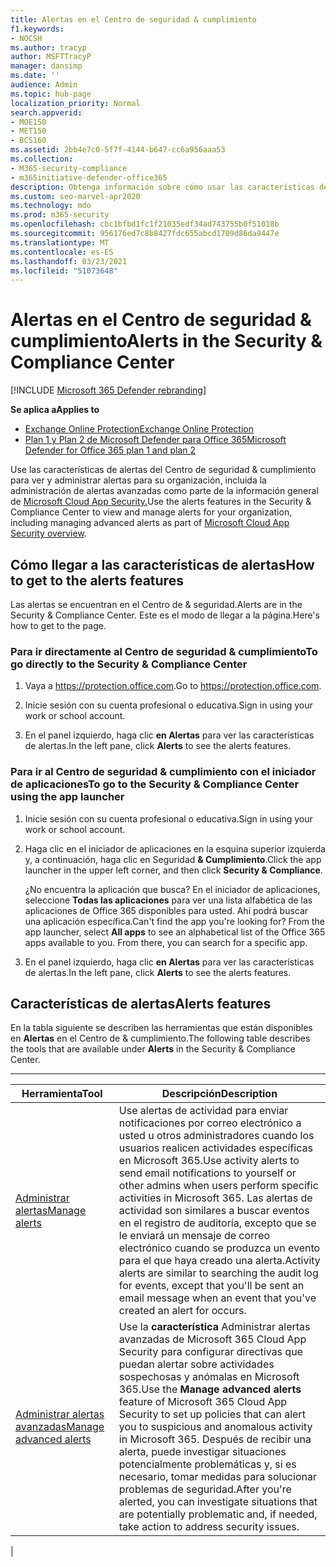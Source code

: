 ```yaml
---
title: Alertas en el Centro de seguridad & cumplimiento
f1.keywords:
- NOCSH
ms.author: tracyp
author: MSFTTracyP
manager: dansimp
ms.date: ''
audience: Admin
ms.topic: hub-page
localization_priority: Normal
search.appverid:
- MOE150
- MET150
- BCS160
ms.assetid: 2bb4e7c0-5f7f-4144-b647-cc6a956aaa53
ms.collection:
- M365-security-compliance
- m365initiative-defender-office365
description: Obtenga información sobre cómo usar las características de alertas en el Centro de seguridad y cumplimiento de Office 365 & para ver y administrar alertas, incluida la administración de alertas avanzadas.
ms.custom: seo-marvel-apr2020
ms.technology: mdo
ms.prod: m365-security
ms.openlocfilehash: cbc1bfbd1fc1f21035edf34ad743755b0f51018b
ms.sourcegitcommit: 956176ed7c8b8427fdc655abcd1709d86da9447e
ms.translationtype: MT
ms.contentlocale: es-ES
ms.lasthandoff: 03/23/2021
ms.locfileid: "51073648"
---
```

# <a name="alerts-in-the-security--compliance-center"></a><span data-ttu-id="3f8fc-103">Alertas en el Centro de seguridad & cumplimiento</span><span class="sxs-lookup"><span data-stu-id="3f8fc-103">Alerts in the Security & Compliance Center</span></span>

[!INCLUDE [Microsoft 365 Defender rebranding](../includes/microsoft-defender-for-office.md)]

<span data-ttu-id="3f8fc-104">**Se aplica a**</span><span class="sxs-lookup"><span data-stu-id="3f8fc-104">**Applies to**</span></span>
- [<span data-ttu-id="3f8fc-105">Exchange Online Protection</span><span class="sxs-lookup"><span data-stu-id="3f8fc-105">Exchange Online Protection</span></span>](exchange-online-protection-overview.md)
- [<span data-ttu-id="3f8fc-106">Plan 1 y Plan 2 de Microsoft Defender para Office 365</span><span class="sxs-lookup"><span data-stu-id="3f8fc-106">Microsoft Defender for Office 365 plan 1 and plan 2</span></span>](defender-for-office-365.md)

<span data-ttu-id="3f8fc-107">Use las características de alertas del Centro de seguridad & cumplimiento para ver y administrar alertas para su organización, incluida la administración de alertas avanzadas como parte de la información general de [Microsoft Cloud App Security.](/cloud-app-security/what-is-cloud-app-security)</span><span class="sxs-lookup"><span data-stu-id="3f8fc-107">Use the alerts features in the Security & Compliance Center to view and manage alerts for your organization, including managing advanced alerts as part of [Microsoft Cloud App Security overview](/cloud-app-security/what-is-cloud-app-security).</span></span>

## <a name="how-to-get-to-the-alerts-features"></a><span data-ttu-id="3f8fc-108">Cómo llegar a las características de alertas</span><span class="sxs-lookup"><span data-stu-id="3f8fc-108">How to get to the alerts features</span></span>

<span data-ttu-id="3f8fc-109">Las alertas se encuentran en el Centro de & seguridad.</span><span class="sxs-lookup"><span data-stu-id="3f8fc-109">Alerts are in the Security & Compliance Center.</span></span> <span data-ttu-id="3f8fc-110">Este es el modo de llegar a la página.</span><span class="sxs-lookup"><span data-stu-id="3f8fc-110">Here's how to get to the page.</span></span>

### <a name="to-go-directly-to-the-security--compliance-center"></a><span data-ttu-id="3f8fc-111">Para ir directamente al Centro de seguridad & cumplimiento</span><span class="sxs-lookup"><span data-stu-id="3f8fc-111">To go directly to the Security & Compliance Center</span></span>

1. <span data-ttu-id="3f8fc-112">Vaya a <https://protection.office.com>.</span><span class="sxs-lookup"><span data-stu-id="3f8fc-112">Go to <https://protection.office.com>.</span></span>

2. <span data-ttu-id="3f8fc-113">Inicie sesión con su cuenta profesional o educativa.</span><span class="sxs-lookup"><span data-stu-id="3f8fc-113">Sign in using your work or school account.</span></span>

3. <span data-ttu-id="3f8fc-114">En el panel izquierdo, haga clic **en Alertas** para ver las características de alertas.</span><span class="sxs-lookup"><span data-stu-id="3f8fc-114">In the left pane, click **Alerts** to see the alerts features.</span></span>

### <a name="to-go-to-the-security--compliance-center-using-the-app-launcher"></a><span data-ttu-id="3f8fc-115">Para ir al Centro de seguridad & cumplimiento con el iniciador de aplicaciones</span><span class="sxs-lookup"><span data-stu-id="3f8fc-115">To go to the Security & Compliance Center using the app launcher</span></span>

1. <span data-ttu-id="3f8fc-116">Inicie sesión con su cuenta profesional o educativa.</span><span class="sxs-lookup"><span data-stu-id="3f8fc-116">Sign in using your work or school account.</span></span>

2. <span data-ttu-id="3f8fc-117">Haga clic en el iniciador de aplicaciones en la esquina superior izquierda y, a continuación, haga clic en Seguridad **& Cumplimiento**.</span><span class="sxs-lookup"><span data-stu-id="3f8fc-117">Click the app launcher in the upper left corner, and then click **Security & Compliance**.</span></span>

   <span data-ttu-id="3f8fc-p102">¿No encuentra la aplicación que busca? En el iniciador de aplicaciones, seleccione **Todas las aplicaciones** para ver una lista alfabética de las aplicaciones de Office 365 disponibles para usted. Ahí podrá buscar una aplicación específica.</span><span class="sxs-lookup"><span data-stu-id="3f8fc-p102">Can't find the app you're looking for? From the app launcher, select **All apps** to see an alphabetical list of the Office 365 apps available to you. From there, you can search for a specific app.</span></span>

3. <span data-ttu-id="3f8fc-121">En el panel izquierdo, haga clic **en Alertas** para ver las características de alertas.</span><span class="sxs-lookup"><span data-stu-id="3f8fc-121">In the left pane, click **Alerts** to see the alerts features.</span></span>

## <a name="alerts-features"></a><span data-ttu-id="3f8fc-122">Características de alertas</span><span class="sxs-lookup"><span data-stu-id="3f8fc-122">Alerts features</span></span>

<span data-ttu-id="3f8fc-123">En la tabla siguiente se describen las herramientas que están disponibles en **Alertas** en el Centro de & cumplimiento.</span><span class="sxs-lookup"><span data-stu-id="3f8fc-123">The following table describes the tools that are available under **Alerts** in the Security & Compliance Center.</span></span>

****

|<span data-ttu-id="3f8fc-124">Herramienta</span><span class="sxs-lookup"><span data-stu-id="3f8fc-124">Tool</span></span>|<span data-ttu-id="3f8fc-125">Descripción</span><span class="sxs-lookup"><span data-stu-id="3f8fc-125">Description</span></span>|
|---|---|
|[<span data-ttu-id="3f8fc-126">Administrar alertas</span><span class="sxs-lookup"><span data-stu-id="3f8fc-126">Manage alerts</span></span>](../../compliance/create-activity-alerts.md)|<span data-ttu-id="3f8fc-127">Use alertas de actividad para enviar notificaciones por correo electrónico a usted u otros administradores cuando los usuarios realicen actividades específicas en Microsoft 365.</span><span class="sxs-lookup"><span data-stu-id="3f8fc-127">Use activity alerts to send email notifications to yourself or other admins when users perform specific activities in Microsoft 365.</span></span> <span data-ttu-id="3f8fc-128">Las alertas de actividad son similares a buscar eventos en el registro de auditoría, excepto que se le enviará un mensaje de correo electrónico cuando se produzca un evento para el que haya creado una alerta.</span><span class="sxs-lookup"><span data-stu-id="3f8fc-128">Activity alerts are similar to searching the audit log for events, except that you'll be sent an email message when an event that you've created an alert for occurs.</span></span>|
|[<span data-ttu-id="3f8fc-129">Administrar alertas avanzadas</span><span class="sxs-lookup"><span data-stu-id="3f8fc-129">Manage advanced alerts</span></span>](/cloud-app-security/what-is-cloud-app-security)|<span data-ttu-id="3f8fc-130">Use la **característica** Administrar alertas avanzadas de Microsoft 365 Cloud App Security para configurar directivas que puedan alertar sobre actividades sospechosas y anómalas en Microsoft 365.</span><span class="sxs-lookup"><span data-stu-id="3f8fc-130">Use the **Manage advanced alerts** feature of Microsoft 365 Cloud App Security to set up policies that can alert you to suspicious and anomalous activity in Microsoft 365.</span></span> <span data-ttu-id="3f8fc-131">Después de recibir una alerta, puede investigar situaciones potencialmente problemáticas y, si es necesario, tomar medidas para solucionar problemas de seguridad.</span><span class="sxs-lookup"><span data-stu-id="3f8fc-131">After you're alerted, you can investigate situations that are potentially problematic and, if needed, take action to address security issues.</span></span>|
|